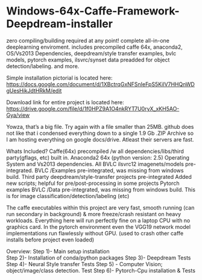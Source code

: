 # Windows-64x-Caffe-Framework-Deepdream-installer
 zero compiling/building required at any point!  complete all-in-one deeplearning enviroment. includes precompiled caffe 64x, anaconda2, OS/Vs2013 Dependencies, deepdream/style transfer examples, bvlc models, pytorch examples, ilsvrc/synset data preadded for object detection/labeling. and more. 

Simple installation pictorial is located here: https://docs.google.com/document/d/1XBctrqGxNFSnIeFpS5KilV7HHQnWDgUesHikJdtHRkM/edit

Download link for entire project is located here: https://drive.google.com/file/d/1f0HPZ9A1O4nkRYT7U0ryX_xKH5AO-Gya/view

Yowza, that’s a big file. Try again with a file smaller than 25MB.
github does not like that i condensed everything down to a single 1.9 Gb .ZIP Archive so I am hosting everything on google docs/drive. Atleast their servers are fast. 


Whats Included? 
Caffe(64x) precompiled /w all dependencies/libs/third party(gflags, etc) built in. 
Anaconda2 64x (python version: 2.5)
Operating System and Vs2013 dependencies.
All BVLC ilsvrc12 imagenets/models pre-integrated.
BVLC /Examples pre-integrated, was missing from windows build. 
Third party deepdream/style-transfer projects pre-integrated
Added new scripts; helpful for pre/post-processing in some projects
Pytorch examples
BVLC /Data pre-integrated, was missing from windows build. This is for image classification/detection/labeling (etc)

The caffe executables within this project are very fast, smooth running (can run secondary in background) & more freeze/crash resistant on heavy workloads. Everything here will run perfectly fine on a laptop CPU with no graphics card. In the pytorch environment even the VGG19 network model implementations run flawlessly without GPU. (used to crash other caffe installs before project even loaded)

Overview:
Step 1)-  Main setup installation                   
Step 2)-  Installation of conda/python packages
Step 3)-  Deepdream Tests
Step 4)-  Neural Style transfer Tests
Step 5) - Computer Vision; object/image/class detection. Test
Step 6)-  Pytorch-Cpu installation & Tests
